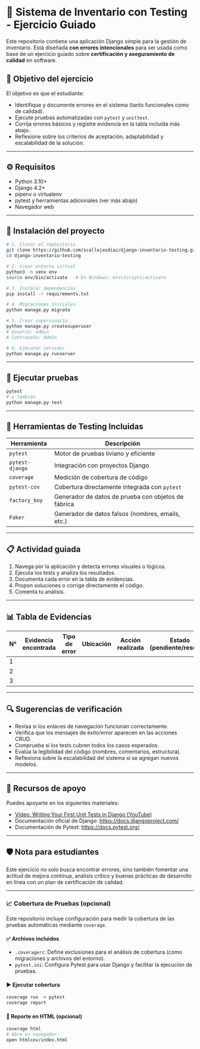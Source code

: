 # 🧪 Sistema de Inventario con Testing - Ejercicio Guiado

Este repositorio contiene una aplicación Django simple para la gestión de inventario. Está diseñada **con errores intencionales** para ser usada como base de un ejercicio guiado sobre **certificación y aseguramiento de calidad** en software.

## 🎯 Objetivo del ejercicio

El objetivo es que el estudiante:
- Identifique y documente errores en el sistema (tanto funcionales como de calidad).
- Ejecute pruebas automatizadas con `pytest` y `unittest`.
- Corrija errores básicos y registre evidencia en la tabla incluida más abajo.
- Reflexione sobre los criterios de aceptación, adaptabilidad y escalabilidad de la solución.

---

## ⚙️ Requisitos

- Python 3.10+
- Django 4.2+
- pipenv o virtualenv
- pytest y herramientas adicionales (ver más abajo)
- Navegador web

---

## 🚀 Instalación del proyecto

```bash
# 1. Clonar el repositorio
git clone https://github.com/scallejasdiaz/django-inventario-testing.git
cd django-inventario-testing

# 2. Crear entorno virtual
python3 -m venv env
source env/bin/activate   # En Windows: env\Scripts\activate

# 3. Instalar dependencias
pip install -r requirements.txt

# 4. Migraciones iniciales
python manage.py migrate

# 5. Crear superusuario
python manage.py createsuperuser
# Usuario: admin
# Contraseña: 4dm1n

# 6. Ejecutar servidor
python manage.py runserver
```

---

## 🧪 Ejecutar pruebas

```bash
pytest
# o también
python manage.py test
```

---

## 🔬 Herramientas de Testing Incluidas

| Herramienta      | Descripción                                            |
|------------------|--------------------------------------------------------|
| `pytest`         | Motor de pruebas liviano y eficiente                   |
| `pytest-django`  | Integración con proyectos Django                       |
| `coverage`       | Medición de cobertura de código                        |
| `pytest-cov`     | Cobertura directamente integrada con `pytest`         |
| `factory_boy`    | Generador de datos de prueba con objetos de fábrica   |
| `Faker`          | Generador de datos falsos (nombres, emails, etc.)     |

---

## 📋 Actividad guiada

1. Navega por la aplicación y detecta errores visuales o lógicos.
2. Ejecuta los tests y analiza los resultados.
3. Documenta cada error en la tabla de evidencias.
4. Propon soluciones o corrige directamente el código.
5. Comenta tu análisis.

---

## 📊 Tabla de Evidencias

| N° | Evidencia encontrada | Tipo de error | Ubicación | Acción realizada | Estado (pendiente/resuelto) |
|----|-----------------------|----------------|-----------|-------------------|------------------------------|
| 1  |                       |                |           |                   |                              |
| 2  |                       |                |           |                   |                              |
| 3  |                       |                |           |                   |                              |

---

## 🔍 Sugerencias de verificación

- Revisa si los enlaces de navegación funcionan correctamente.
- Verifica que los mensajes de éxito/error aparecen en las acciones CRUD.
- Comprueba si los tests cubren todos los casos esperados.
- Evalúa la legibilidad del código (nombres, comentarios, estructura).
- Reflexiona sobre la escalabilidad del sistema si se agregan nuevos modelos.

---

## 🧠 Recursos de apoyo

Puedes apoyarte en los siguientes materiales:
- [Video: Writing Your First Unit Tests in Django (YouTube)](https://www.youtube.com/watch?v=0MrgsYswT1c)
- Documentación oficial de Django: https://docs.djangoproject.com/
- Documentación de Pytest: https://docs.pytest.org/

---

## 🛡️ Nota para estudiantes

Este ejercicio no solo busca encontrar errores, sino también fomentar una actitud de mejora continua, análisis crítico y buenas prácticas de desarrollo en línea con un plan de certificación de calidad.

---

### 📈 Cobertura de Pruebas (opcional)

Este repositorio incluye configuración para medir la cobertura de las pruebas automáticas mediante `coverage`.

#### ✅ Archivos incluidos

- `.coveragerc`: Define exclusiones para el análisis de cobertura (como migraciones y archivos del entorno).
- `pytest.ini`: Configura Pytest para usar Django y facilitar la ejecución de pruebas.

#### ▶️ Ejecutar cobertura

```bash
coverage run -m pytest
coverage report
```

#### 🧾 Reporte en HTML (opcional)

```bash
coverage html
# Abre en navegador:
open htmlcov/index.html
```
